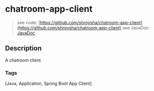 # chatroom-app-client
> see code: [https://github.com/shroysha/chatroom-app-client](https://github.com/shroysha/chatroom-app-client)
> see JavaDoc: [JavaDoc](docs/javadoc/index.html)

## Description
A chatroom client

### Tags
[Java, Application, Spring Boot App Client]
